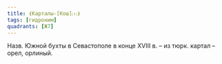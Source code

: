 ```yaml
---
title: ⦗Карталы-[Кош]⒯⦘
tags: [гидроним]
quadrants: [Ж7]
---
```


Назв. Южной бухты в Севастополе в конце ХVIII в. – из тюрк. картал – орел,
орлиный.
